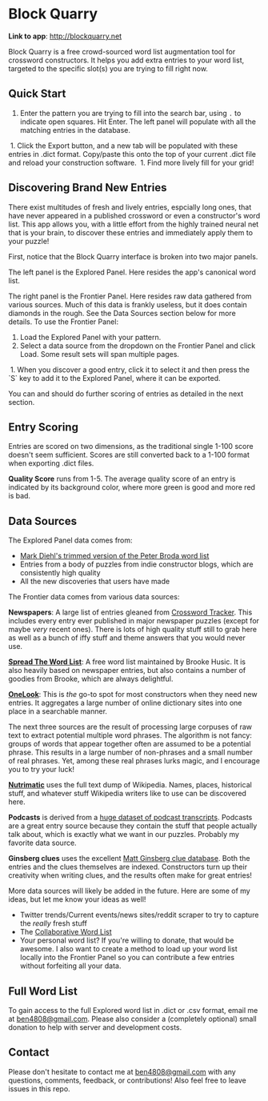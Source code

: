 # Block Quarry

**Link to app**: http://blockquarry.net

Block Quarry is a free crowd-sourced word list augmentation tool for crossword constructors. It helps you add extra entries to your word list, targeted to the specific slot(s) you are trying to fill right now.

## Quick Start

1. Enter the pattern you are trying to fill into the search bar, using `.` to indicate open squares. Hit Enter. The left panel will populate with all the matching entries in the database.
<image>
1. Click the Export button, and a new tab will be populated with these entries in .dict format. Copy/paste this onto the top of your current .dict file and reload your construction software.
<image>
1. Find more lively fill for your grid!

## Discovering Brand New Entries

There exist multitudes of fresh and lively entries, espcially long ones, that have never appeared in a published crossword or even a constructor's word list. This app allows you, with a little effort from the highly trained neural net that is your brain, to discover these entries and immediately apply them to your puzzle!

First, notice that the Block Quarry interface is broken into two major panels.

The left panel is the Explored Panel. Here resides the app's canonical word list.

The right panel is the Frontier Panel. Here resides raw data gathered from various sources. Much of this data is frankly useless, but it does contain diamonds in the rough. See the Data Sources section below for more details. To use the Frontier Panel:
1. Load the Explored Panel with your pattern.
1. Select a data source from the dropdown on the Frontier Panel and click Load. Some result sets will span multiple pages.
<image>
1. When you discover a good entry, click it to select it and then press the `S` key to add it to the Explored Panel, where it can be exported.
<image>

You can and should do further scoring of entries as detailed in the next section.

## Entry Scoring
Entries are scored on two dimensions, as the traditional single 1-100 score doesn't seem sufficient. Scores are still converted back to a 1-100 format when exporting .dict files.

**Quality Score** runs from 1-5. The average quality score of an entry is indicated by its background color, where more green is good and more red is bad.
  


## Data Sources

The Explored Panel data comes from:
- [Mark Diehl's trimmed version of the Peter Broda word list](https://www.facebook.com/groups/1515117638602016/permalink/2997721820341583)
- Entries from a body of puzzles from indie constructor blogs, which are consistently high quality
- All the new discoveries that users have made

The Frontier data comes from various data sources:

**Newspapers**: A large list of entries gleaned from [Crossword Tracker](https://crosswordtracker.com). This includes every entry ever published in major newspaper puzzles (except for maybe *very* recent ones). There is lots of high quality stuff still to grab here as well as a bunch of iffy stuff and theme answers that you would never use.

**[Spread The Word List](https://www.spreadthewordlist.com)**: A free word list maintained by Brooke Husic. It is also heavily based on newspaper entries, but also contains a number of goodies from Brooke, which are always delightful.
  
**[OneLook](https://www.onelook.com/)**: This is *the* go-to spot for most constructors when they need new entries. It aggregates a large number of online dictionary sites into one place in a searchable manner.

The next three sources are the result of processing large corpuses of raw text to extract potential multiple word phrases. The algorithm is not fancy: groups of words that appear together often are assumed to be a potential phrase. This results in a large number of non-phrases and a small number of real phrases. Yet, among these real phrases lurks magic, and I encourage you to try your luck!

**[Nutrimatic](https://nutrimatic.org/)** uses the full text dump of Wikipedia. Names, places, historical stuff, and whatever stuff Wikipedia writers like to use can be discovered here.

**Podcasts** is derived from a [huge dataset of podcast transcripts](https://podcastsdataset.byspotify.com/). Podcasts are a great entry source because they contain the stuff that people actually talk about, which is exactly what we want in our puzzles. Probably my favorite data source.

**Ginsberg clues** uses the excellent [Matt Ginsberg clue database](http://tiwwdty.com/clue/). Both the entries and the clues themselves are indexed. Constructors turn up their creativity when writing clues, and the results often make for great entries!

More data sources will likely be added in the future. Here are some of my ideas, but let me know your ideas as well!
- Twitter trends/Current events/news sites/reddit scraper to try to capture the *really* fresh stuff
- The [Collaborative Word List](https://github.com/Crossword-Nexus/collaborative-word-list)
- Your personal word list? If you're willing to donate, that would be awesome. I also want to create a method to load up your word list locally into the Frontier Panel so you can contribute a few entries without forfeiting all your data.

## Full Word List
To gain access to the full Explored word list in .dict or .csv format, email me at ben4808@gmail.com. Please also consider a (completely optional) small donation to help with server and development costs.

## Contact
Please don't hesitate to contact me at ben4808@gmail.com with any questions, comments, feedback, or contributions! Also feel free to leave issues in this repo.
